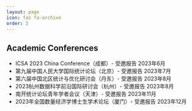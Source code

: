 ```yaml
---
layout: page
icon: fas fa-archive
order: 2
---
```

## Academic Conferences
- ICSA 2023 China Conference（成都）- 受邀报告 2023年6月
- 第九届中国人民大学国际统计论坛（北京）- 受邀报告 2023年7月
- 第六届中国北区统计与优化研讨会（丹东）- 受邀报告 2023年8月
- 2023杭州数据科学前沿国际研讨会（杭州）- 受邀报告 2023年8月
- 南开统计论坛青年学者会议（天津）- 受邀报告 2023年11月
- 2023年全国数量经济学博士生学术论坛（厦门）- 受邀报告 2023年12月